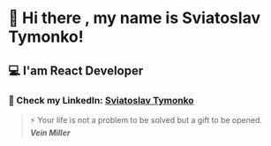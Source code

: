 # 👋 Hi there , my name is Sviatoslav Tymonko!<br/>
## 💻 I'am React Developer<br/>
### 💬 Check my LinkedIn: [Sviatoslav Tymonko](https://www.linkedin.com/in/sviatoslav-tymonko-965419222/)<br/>

>⚡ Your life is not a problem to be solved but a gift to be opened. <br/>
>***Vein Miller***
